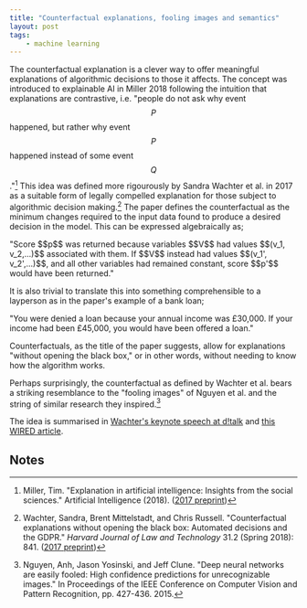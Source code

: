 ```yaml
---
title: "Counterfactual explanations, fooling images and semantics"
layout: post
tags: 
    - machine learning
---
```


The counterfactual explanation is a clever way to offer meaningful explanations of algorithmic decisions to those it affects. The concept was introduced to explainable AI in Miller 2018 following the intuition that explanations are contrastive, i.e. "people do not ask why event $$P$$ happened,  but rather why event $$P$$ happened instead  of some event $$Q$$."[^miller2018] This idea was defined more rigourously by Sandra Wachter et al. in 2017 as a suitable form of legally compelled explanation for those subject to algorithmic decision making.[^wachter2018] The paper defines the counterfactual as the minimum changes required to the input data found to produce a desired decision in the model. This can be expressed algebraically as;

<span class="sideline">
"Score $$p$$ was returned because variables $$V$$ had values $$(v_1,
v_2,...)$$ associated with them. If $$V$$ instead had values $$(v_1',
v_2',...)$$, and all other variables had remained constant, score $$p'$$ would
have been returned."</span>

It is also trivial to translate this into something comprehensible to a layperson as in the paper's example of a bank loan;

<span class="sideline">
"You were denied a loan because your annual income was
&pound;30,000. If your income had been
&pound;45,000, you would have been offered a loan."
</span>


Counterfactuals, as the title of the paper suggests, allow for explanations "without opening the black box," or in other words, without needing to know how the algorithm works.

Perhaps surprisingly, the counterfactual as defined by Wachter et al. bears a striking resemblance to the "fooling images" of Nguyen et al. and the string of similar research they inspired.[^nguyen2015]



The idea is summarised in [Wachter's keynote speech at d!talk](https://youtu.be/C6G0faywLiY) and [this WIRED article](https://www.wired.co.uk/article/ai-bias-black-box-sandra-wachter).

## Notes

[^wachter2018]: Wachter, Sandra, Brent Mittelstadt, and Chris Russell. "Counterfactual explanations without opening the black box: Automated decisions and the GDPR." *Harvard Journal of Law and Technology* 31.2 (Spring 2018): 841. ([2017 preprint](https://arxiv.org/ftp/arxiv/papers/1711/1711.00399.pdf))

[^mittlestadt2018]: [Mittelstadt, Brent, Chris Russell, and Sandra Wachter. "Explaining explanations in ai." arXiv preprint arXiv:1811.01439 (2018).](https://arxiv.org/pdf/1811.01439.pdf)

[^miller2018]: Miller, Tim. "Explanation in artificial intelligence: Insights from the social sciences." Artificial Intelligence (2018). ([2017 preprint](https://arxiv.org/pdf/1706.07269.pdf))

[^nguyen2015]: Nguyen, Anh, Jason Yosinski, and Jeff Clune. "Deep neural networks are easily fooled: High confidence predictions for unrecognizable images." In Proceedings of the IEEE Conference on Computer Vision and Pattern Recognition, pp. 427-436. 2015.

